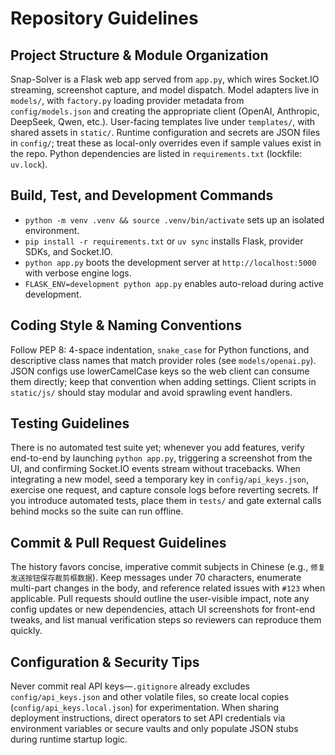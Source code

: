 # Repository Guidelines

## Project Structure & Module Organization
Snap-Solver is a Flask web app served from `app.py`, which wires Socket.IO streaming, screenshot capture, and model dispatch. Model adapters live in `models/`, with `factory.py` loading provider metadata from `config/models.json` and creating the appropriate client (OpenAI, Anthropic, DeepSeek, Qwen, etc.). User-facing templates live under `templates/`, with shared assets in `static/`. Runtime configuration and secrets are JSON files in `config/`; treat these as local-only overrides even if sample values exist in the repo. Python dependencies are listed in `requirements.txt` (lockfile: `uv.lock`).

## Build, Test, and Development Commands
- `python -m venv .venv && source .venv/bin/activate` sets up an isolated environment.
- `pip install -r requirements.txt` or `uv sync` installs Flask, provider SDKs, and Socket.IO.
- `python app.py` boots the development server at `http://localhost:5000` with verbose engine logs.
- `FLASK_ENV=development python app.py` enables auto-reload during active development.

## Coding Style & Naming Conventions
Follow PEP 8: 4-space indentation, `snake_case` for Python functions, and descriptive class names that match provider roles (see `models/openai.py`). JSON configs use lowerCamelCase keys so the web client can consume them directly; keep that convention when adding settings. Client scripts in `static/js/` should stay modular and avoid sprawling event handlers.

## Testing Guidelines
There is no automated test suite yet; whenever you add features, verify end-to-end by launching `python app.py`, triggering a screenshot from the UI, and confirming Socket.IO events stream without tracebacks. When integrating a new model, seed a temporary key in `config/api_keys.json`, exercise one request, and capture console logs before reverting secrets. If you introduce automated tests, place them in `tests/` and gate external calls behind mocks so the suite can run offline.

## Commit & Pull Request Guidelines
The history favors concise, imperative commit subjects in Chinese (e.g., `修复发送按钮保存裁剪框数据`). Keep messages under 70 characters, enumerate multi-part changes in the body, and reference related issues with `#123` when applicable. Pull requests should outline the user-visible impact, note any config updates or new dependencies, attach UI screenshots for front-end tweaks, and list manual verification steps so reviewers can reproduce them quickly.

## Configuration & Security Tips
Never commit real API keys—`.gitignore` already excludes `config/api_keys.json` and other volatile files, so create local copies (`config/api_keys.local.json`) for experimentation. When sharing deployment instructions, direct operators to set API credentials via environment variables or secure vaults and only populate JSON stubs during runtime startup logic.
